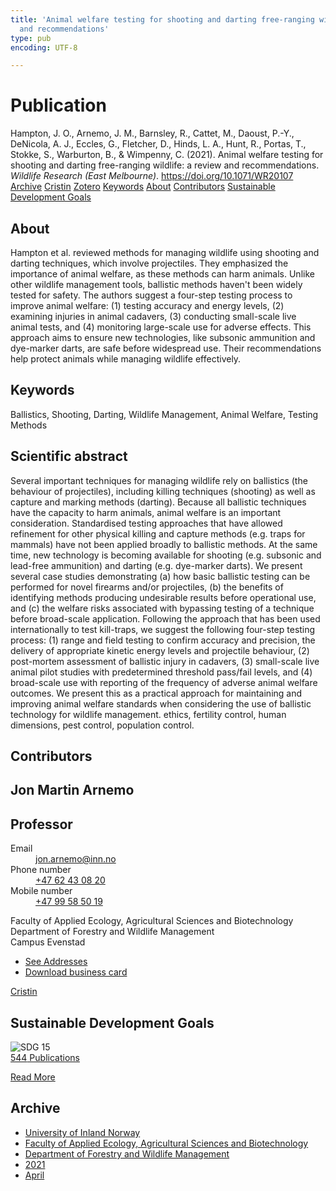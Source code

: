 ```yaml
---
title: 'Animal welfare testing for shooting and darting free-ranging wildlife: a review
  and recommendations'
type: pub
encoding: UTF-8

---
```

<h1>Publication</h1>
<article id="csl-bib-container-P92HJVSX" class="csl-bib-container">
  <div class="csl-bib-body"> <div class="csl-entry">Hampton, J. O., Arnemo, J. M., Barnsley, R., Cattet, M., Daoust, P.-Y., DeNicola, A. J., Eccles, G., Fletcher, D., Hinds, L. A., Hunt, R., Portas, T., Stokke, S., Warburton, B., &#38; Wimpenny, C. (2021). Animal welfare testing for shooting and darting free-ranging wildlife: a review and recommendations. <i>Wildlife Research (East Melbourne)</i>. <a href="https://doi.org/10.1071/WR20107">https://doi.org/10.1071/WR20107</a></div> </div>
  <div class="csl-bib-buttons">
    <a href="#taxonomy-article-P92HJVSX" alt="archive" class="csl-bib-button">Archive</a>
    <a href="https://app.cristin.no/results/show.jsf?id=1907288" alt="Cristin" class="csl-bib-button">Cristin</a>
    <a href="http://zotero.org/groups/5881554/items/P92HJVSX" alt="Zotero" class="csl-bib-button">Zotero</a>
    <a href="#keywords-article-P92HJVSX" alt="keywords" class="csl-bib-button">Keywords</a>
    <a href="#about-article-P92HJVSX" alt="about_pub" class="csl-bib-button">About</a>
    <a href="#contributors-article-P92HJVSX" alt="contributors" class="csl-bib-button">Contributors</a>
    <a href="#sdg-article-P92HJVSX" alt="sdg" class="csl-bib-button">Sustainable Development Goals</a>
  </div>
  <div id="csl-bib-meta-container-P92HJVSX"></div>
</article>
<div id="csl-bib-meta-P92HJVSX" class="csl-bib-meta">
  <article id="about-article-P92HJVSX" class="about_pub-article">
    <h1>About</h1>
    Hampton et al. reviewed methods for managing wildlife using shooting and darting techniques, which involve projectiles. They emphasized the importance of animal welfare, as these methods can harm animals. Unlike other wildlife management tools, ballistic methods haven't been widely tested for safety. The authors suggest a four-step testing process to improve animal welfare: (1) testing accuracy and energy levels, (2) examining injuries in animal cadavers, (3) conducting small-scale live animal tests, and (4) monitoring large-scale use for adverse effects. This approach aims to ensure new technologies, like subsonic ammunition and dye-marker darts, are safe before widespread use. Their recommendations help protect animals while managing wildlife effectively.
  </article>
  <article id="keywords-article-P92HJVSX" class="keywords-article">
    <h1>Keywords</h1>
    Ballistics, Shooting, Darting, Wildlife Management, Animal Welfare, Testing Methods
  </article>
  <article id="abstract-article-P92HJVSX" class="abstract-article">
    <h1>Scientific abstract</h1>
    Several important techniques for managing wildlife rely on ballistics (the behaviour of projectiles), including killing techniques (shooting) as well as capture and marking methods (darting). Because all ballistic techniques have the capacity to harm animals, animal welfare is an important consideration. Standardised testing approaches that have allowed refinement for other physical killing and capture methods (e.g. traps for mammals) have not been applied broadly to ballistic methods. At the same time, new technology is becoming available for shooting (e.g. subsonic and lead-free ammunition) and darting (e.g. dye-marker darts). We present several case studies demonstrating (a) how basic ballistic testing can be performed for novel firearms and/or projectiles, (b) the benefits of identifying methods producing undesirable results before operational use, and (c) the welfare risks associated with bypassing testing of a technique before broad-scale application. Following the approach that has been used internationally to test kill-traps, we suggest the following four-step testing process: (1) range and field testing to confirm accuracy and precision, the delivery of appropriate kinetic energy levels and projectile behaviour, (2) post-mortem assessment of ballistic injury in cadavers, (3) small-scale live animal pilot studies with predetermined threshold pass/fail levels, and (4) broad-scale use with reporting of the frequency of adverse animal welfare outcomes. We present this as a practical approach for maintaining and improving animal welfare standards when considering the use of ballistic technology for wildlife management. 
ethics, fertility control, human dimensions, pest control, population control.
  </article>
  <article id="contributors-article-P92HJVSX" class="contributors-article">
    <h1>Contributors</h1>
    <div class="personas"> <div class="vrtx-hinn-person-card"> <div class="photo"> <i class="lar la-user-circle missing-person"></i> </div> <div class="info"> <hgroup><h1>Jon Martin Arnemo</h1> <h2>Professor</h2> </hgroup><dl> <dt>Email</dt> <dd> <a href="mailto:jon.arnemo@inn.no">jon.arnemo@inn.no</a> </dd> <dt>Phone number</dt> <dd><a href="tel:+4762430820"> +47 62 43 08 20 </a></dd> <dt>Mobile number</dt> <dd><a href="tel:+4799585019"> +47 99 58 50 19 </a></dd> </dl> <p> Faculty of Applied Ecology, Agricultural Sciences and Biotechnology<br> Department of Forestry and Wildlife Management<br> Campus Evenstad </p> <ul class="vrtx-hinn-links"> <li><a href="https://www.inn.no/english/find-an-employee/jon-arnemo.html#vrtx-hinn-addresses">See Addresses</a></li> <li><a href="https://www.inn.no/english/find-an-employee/jon-arnemo.html?vrtx=vcf">Download business card</a></li> </ul> </div> </div> <a href="https://app.cristin.no/persons/show.jsf?id=328246" alt="Cristin URL" class="personas-cristin">Cristin</a> </div>
  </article>
  <article id="sdg-article-P92HJVSX" class="sdg-article">
    <h1>Sustainable Development Goals</h1>
    <div class="sdg-container"><div id="sdg15" class="sdg">
        <img src="{{< params subfolder >}}images/sdg/sdg15_en.png" class="image" alt="SDG 15">
        <div class="sdg-overlay">
          <a href="{{< params subfolder >}}en/archive/?sdg=15#archive" class="sdg-publication-count"><span>544</span> Publications</a>
          <p><a href="https://sdgs.un.org/goals/goal15" class="sdg-read-more">Read More</a></p>
        </div>
      </div></div>
  </article>
  <article id="taxonomy-article-P92HJVSX" class="taxonomy-article">
    <h1>Archive</h1>
    <ul>
      <li><a href="{{< params subfolder >}}en/archive/?key=3DCRN523">University of Inland Norway</a></li>
      <li><a href="{{< params subfolder >}}en/archive/?key=T77LXH6D">Faculty of Applied Ecology, Agricultural Sciences and Biotechnology</a></li>
      <li><a href="{{< params subfolder >}}en/archive/?key=7TRARPE3">Department of Forestry and Wildlife Management</a></li>
      <li><a href="{{< params subfolder >}}en/archive/?key=5LT6Q2XL">2021</a></li>
      <li><a href="{{< params subfolder >}}en/archive/?key=FLW7Z7RP">April</a></li>
    </ul>
  </article>
</div>
